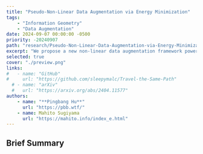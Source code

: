 ```yaml
---
title: "Pseudo-Non-Linear Data Augmentation via Energy Minimization"
tags:
	- "Information Geometry"
	- "Data Augmentation"
date: 2024-09-07 00:00:00 -0500
priority: -20240907
path: "research/Pseudo-Non-Linear-Data-Augmentation-via-Energy-Minimization"
excerpt: "We propose a new non-linear data augmentation framework powered by information geometry."
selected: true
cover: "./preview.png"
links:
#   - name: "GitHub"
#     url: "https://github.com/sleepymalc/Travel-the-Same-Path"
  # - name: "arXiv"
  #   url: "https://arxiv.org/abs/2404.11577"
authors:
	- name: "**Pingbang Hu**"
	  url: "https://pbb.wtf/"
	- name: Mahito Sugiyama
	  url: "https://mahito.info/index_e.html"
---
```


## Brief Summary
<!--
How can we attribute the behaviors of machine learning models to their training data? While the classic *influence function*[^1] sheds light on the impact of individual samples, it often fails to capture the more complex and pronounced collective influence of a set of samples. To tackle this challenge, we study the Most Influential Subset Selection (MISS) problem, which aims to identify a subset of training samples with the greatest collective influence. We conduct a comprehensive analysis of the prevailing approaches in MISS, elucidating their strengths and weaknesses. Our findings reveal that influence-based greedy heuristics, a dominant class of algorithms in MISS, can provably fail even in linear regression. We delineate the failure modes, including the errors of influence function and the non-additive structure of the collective influence. Conversely, we demonstrate that an adaptive version of these heuristics which applies them iteratively, can effectively capture the interactions among samples and thus partially address the issues. Experiments on real-world datasets corroborate these theoretical findings, and further demonstrate that the merit of adaptivity can extend to more complex scenarios such as classification tasks and non-linear neural networks. We conclude our analysis by highlighting the inherent trade-off between performance and computational efficiency, and providing a range of discussions.

[^1]: <https://arxiv.org/abs/1703.04730> -->
